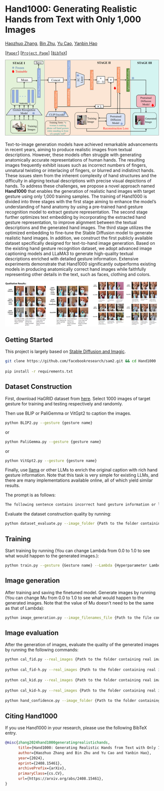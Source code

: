 # Hand1000: Generating Realistic Hands from Text with Only 1,000 Images

[Haozhuo Zhang](https://haozhuo-zhang.github.io/), [Bin Zhu](https://binzhubz.github.io/), [Yu Cao](https://haozhuo-zhang.github.io/Hand1000-project-page/), [Yanbin Hao](https://haoyanbin918.github.io/)

[[`Paper`](https://arxiv.org/abs/2408.15461)] [[`Project Page`](https://haozhuo-zhang.github.io/Hand1000-project-page/)] [[`BibTeX`](#citing-hand1000)]

![Hand1000 architecture](imgs/training.png?raw=true)

Text-to-image generation models have achieved remarkable advancements in recent years, aiming to produce realistic images from textual descriptions. However, these models often struggle with generating anatomically accurate representations of human hands. The resulting images frequently exhibit issues such as incorrect numbers of fingers, unnatural twisting or interlacing of fingers, or blurred and indistinct hands. These issues stem from the inherent complexity of hand structures and the difficulty in aligning textual descriptions with precise visual depictions of hands. To address these challenges, we propose a novel approach named **Hand1000** that enables the generation of realistic hand images with target gesture using only 1,000 training samples. The training of Hand1000 is divided into three stages with the first stage aiming to enhance the model’s understanding of hand anatomy by using a pre-trained hand gesture recognition model to extract gesture representation. The second stage further optimizes text embedding by incorporating the extracted hand gesture representation, to improve alignment between the textual descriptions and the generated hand images. The third stage utilizes the optimized embedding to fine-tune the Stable Diffusion model to generate realistic hand images. In addition, we construct the first publicly available dataset specifically designed for text-to-hand image generation. Based on the existing hand gesture recognition dataset, we adopt advanced image captioning models and LLaMA3 to generate high-quality textual descriptions enriched with detailed gesture information. Extensive experiments demonstrate that Hand1000 significantly outperforms existing models in producing anatomically correct hand images while faithfully representing other details in the text, such as faces, clothing and colors.

![Results](imgs/results.jpg?raw=true)

## Getting Started

This project is largely based on [Stable Diffusion and Imagic](https://github.com/justinpinkney/stable-diffusion/blob/main/notebooks/imagic.ipynb).

```bash
git clone https://github.com/facebookresearch/sam2.git && cd Hand1000

pip install -r requirements.txt
```
<!--
If you are installing on Windows, it's strongly recommended to use [Windows Subsystem for Linux (WSL)](https://learn.microsoft.com/en-us/windows/wsl/install) with Ubuntu.

To use the SAM 2 predictor and run the example notebooks, `jupyter` and `matplotlib` are required and can be installed by:

```bash
pip install -e ".[notebooks]"
```

Note:
1. It's recommended to create a new Python environment via [Anaconda](https://www.anaconda.com/) for this installation and install PyTorch 2.5.1 (or higher) via `pip` following https://pytorch.org/. If you have a PyTorch version lower than 2.5.1 in your current environment, the installation command above will try to upgrade it to the latest PyTorch version using `pip`.
2. The step above requires compiling a custom CUDA kernel with the `nvcc` compiler. If it isn't already available on your machine, please install the [CUDA toolkits](https://developer.nvidia.com/cuda-toolkit-archive) with a version that matches your PyTorch CUDA version.
3. If you see a message like `Failed to build the SAM 2 CUDA extension` during installation, you can ignore it and still use SAM 2 (some post-processing functionality may be limited, but it doesn't affect the results in most cases).

Please see [`INSTALL.md`](./INSTALL.md) for FAQs on potential issues and solutions.
-->
## Dataset Construction

First, download HaGRID dataset from [here](https://github.com/hukenovs/hagrid). Select 1000 images of target gesture for training and testing respectively and randomly.

Then use BLIP or PaliGemma or VitGpt2 to caption the images.

```bash
python BLIP2.py --gesture {gesture name}
```

or

```bash
python PaliGemma.py --gesture {gesture name}
```

or

```bash
python VitGpt2.py --gesture {gesture name}
```

Finally, use [llama](https://www.llama.com/) or other LLMs to enrich the original caption with rich hand gesture information. Note that this task is very simple for existing LLMs, and there are many implementations available online, all of which yield similar results. 

The prompt is as follows:

```bash
The following sentence contains incorrect hand gesture information or lacks hand gesture information. If it contains incorrect hand gesture information, modify it to 'making phone call hand gesture.' If it lacks hand gesture information, append 'making phone call hand gesture' to the end of the sentence. The original sentence is: 'a girl in a green shirt and glasses giving the peace sign.' The final sentence must include 'making phone call hand gesture' exactly as it is. Provide the modified sentence directly and independently.
```

Evaluate the dataset construction quality by running:
```bash
python dataset_evaluate.py --image_folder {Path to the folder containing images} --image_filenames_path {Path to the file containing image filenames} --captions_path {Path to the file containing captions}
```

## Training

Start training by running (You can change Lambda from 0.0 to 1.0 to see what would happen to the generated images.):

```bash
python train.py --gesture {Gesture name} --Lambda {Hyperparameter Lambda}
```

## Image generation

After training and saving the finetuned model. Generate images by running (You can change Mu from 0.0 to 1.0 to see what would happen to the generated images. Note that the value of Mu doesn't need to be the same as that of Lambda):

```bash
python image_generation.py --image_filenames_file {Path to the file containing image filenames} --prompts_file {Path to the file containing prompts} --feature_npy_path {Path to the npy file containing gesture features} --ckpt {Path to the finetuned model} --img_save_path {Path to save the images} --mu {hyperparameter mu}
```

## Image evaluation

After the generation of images, evaluate the quality of the generated images by running the following commands:

```bash
python cal_fid.py --real_images {Path to the folder containing real images} --fake_images {Path to the folder containing generated images}

python cal_fid-h.py --real_images {Path to the folder containing real images} --fake_images {Path to the folder containing generated images}

python cal_kid.py --real_images {Path to the folder containing real images} --fake_images {Path to the folder containing generated images}

python cal_kid-h.py --real_images {Path to the folder containing real images} --fake_images {Path to the folder containing generated images}

python hand_confidence.py --image_folder {Path to the folder containing generated images}
```

## Citing Hand1000

If you use Hand1000 in your research, please use the following BibTeX entry.

```bibtex
@misc{zhang2024hand1000generatingrealistichands,
      title={Hand1000: Generating Realistic Hands from Text with Only 1,000 Images}, 
      author={Haozhuo Zhang and Bin Zhu and Yu Cao and Yanbin Hao},
      year={2024},
      eprint={2408.15461},
      archivePrefix={arXiv},
      primaryClass={cs.CV},
      url={https://arxiv.org/abs/2408.15461}, 
}
```
